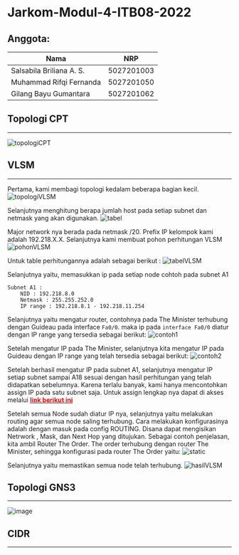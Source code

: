 # Jarkom-Modul-4-ITB08-2022

## Anggota:
| Nama                      | NRP        |
|---------------------------|------------|
| Salsabila Briliana A. S.  | 5027201003 |
| Muhammad Rifqi Fernanda   | 5027201050 |
| Gilang Bayu Gumantara     | 5027201062 | 


## Topologi CPT
---
![topologiCPT](image/topologiCPT.png)

## VLSM
---
Pertama, kami membagi topologi kedalam beberapa bagian kecil.
![topologiVLSM](image/topologiVLSM.png)

Selanjutnya menghitung berapa jumlah host pada setiap subnet dan netmask yang akan digunakan.
![tabel](image/tabel.png)


Major network nya berada pada netmask /20. Prefix IP kelompok kami adalah 192.218.X.X. Selanjutnya kami membuat pohon perhitungan VLSM
![pohonVLSM](image/pohonVLSM.png)

Untuk table perhitungannya adalah sebagai berikut :
![tabelVLSM](image/tabelVLSM.png)

Selanjutnya yaitu, memasukkan ip pada setiap node cohtoh pada subnet A1

```
Subnet A1 : 
    NID : 192.218.8.0
    Netmask : 255.255.252.0
    IP range : 192.218.8.1 - 192.218.11.254
```

Selanjutnya yaitu mengatur router, contohnya pada The Minister terhubung dengan Guideau pada interface `Fa0/0`. maka ip pada `interface Fa0/0` diatur dengan IP range yang tersedia sebagai berikut:
![contoh1](image/contoh1.png)

Setelah mengatur IP pada The Minister, selanjutnya kita mengatur IP pada Guideau dengan IP range yang telah tersedia sebagai berikut:
![contoh2](image/contoh2.png)

Setelah berhasil mengatur IP pada subnet A1, selanjutnya mengatur IP setiap subnet sampai A18 sesuai dengan hasil perhitungan yang telah didapatkan sebelumnya. Karena terlalu banyak, kami hanya mencontohkan assign IP pada satu subnet saja. Untuk assign lengkap nya dapat di akses melalui <a href="https://github.com/SalsabilaB/Jarkom-Modul-4-ITB08-2022/blob/main/modul4.pkt"><b style="color:red">link berikut ini</b></a> 

Setelah semua Node sudah diatur IP nya, selanjutnya yaitu melakukan routing agar semua node saling terhubung. Cara melakukan konfigurasinya adalah dengan masuk pada config ROUTING. Disana dapat mengisikan Netrwork , Mask, dan Next Hop yang ditujukan. Sebagai contoh penjelasan, kita ambil Router The Order. The order terhubung dengan router The Minister, sehingga konfigurasi pada router The Order yaitu:
![static](image/static.png)

Selanjutnya yaitu memastikan semua node telah terhubung.
![hasilVLSM](image/hasil.png)

## Topologi GNS3
---
![image](https://user-images.githubusercontent.com/90242686/204094486-506c673f-b6ad-41eb-8db9-b9753b9c49ab.png)

## CIDR
---



